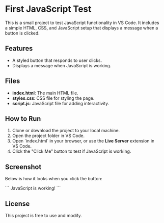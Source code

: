 # First JavaScript Test

This is a small project to test JavaScript functionality in VS Code. It includes a simple HTML, CSS, and JavaScript setup that displays a message when a button is clicked.

## Features
- A styled button that responds to user clicks.
- Displays a message when JavaScript is working.

## Files
- **index.html**: The main HTML file.
- **styles.css**: CSS file for styling the page.
- **script.js**: JavaScript file for adding interactivity.

## How to Run
1. Clone or download the project to your local machine.
2. Open the project folder in VS Code.
3. Open \`index.html\` in your browser, or use the **Live Server** extension in VS Code.
4. Click the \"Click Me\" button to test if JavaScript is working.

## Screenshot
Below is how it looks when you click the button:

\`\`\`
JavaScript is working!
\`\`\`

## License
This project is free to use and modify.
